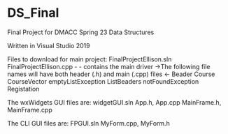 # DS_Final
Final Project for DMACC Spring 23 Data Structures

Written in Visual Studio 2019

Files to download for main project:
FinalProjectEllison.sln
FinalProjectEllison.cpp  - - contains the main driver
->The following file names will have both header (.h) and main (.cpp) files <-
Beader
Course
CourseVector
emptyListException
ListBeaders
notFoundException
Registation

The wxWidgets GUI files are:
widgetGUI.sln
App.h, App.cpp
MainFrame.h, MainFrame.cpp

The CLI GUI files are:
FPGUI.sln
MyForm.cpp, MyForm.h


